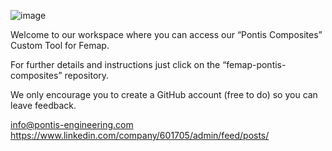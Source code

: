 ![image](https://github.com/Pontis-Engineering/.github/assets/92104363/20e80847-6d9f-44a6-b28d-f36a0cc5f5f4)

Welcome to our workspace where you can access our “Pontis Composites” Custom Tool for Femap.

For further details and instructions just click on the “femap-pontis-composites” repository.

We only encourage you to create a GitHub account (free to do) so you can leave feedback.

info@pontis-engineering.com
https://www.linkedin.com/company/601705/admin/feed/posts/
